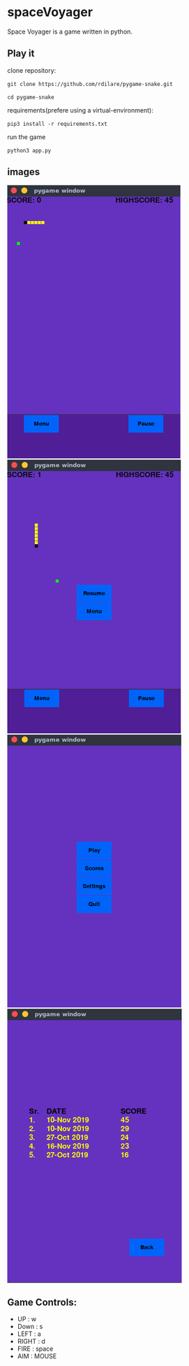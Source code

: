 # spaceVoyager
Space Voyager is a game written in python.



## Play it
clone repository:
```
git clone https://github.com/rdilare/pygame-snake.git
```

```
cd pygame-snake
```

requirements(prefere using a virtual-environment):
```
pip3 install -r requirements.txt
```

run the game 
```
python3 app.py
```

## images

![GitHub Logo](/images/gamePlay.png)  ![GitHub Logo](/images/pauseMenu.png)
![GitHub Logo](/images/mainMenu.png)  ![GitHub Logo](/images/score.png)

## Game Controls:

- UP : w
- Down : s
- LEFT : a
- RIGHT : d
- FIRE : space
- AIM : MOUSE